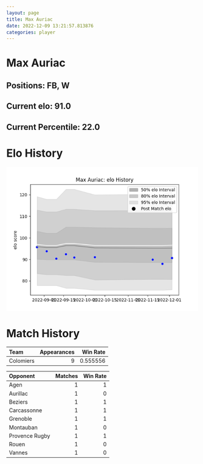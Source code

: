 ```yaml
---  
layout: page  
title: Max Auriac  
date: 2022-12-09 13:21:57.813876  
categories: player  
---
```

# Max Auriac

## Positions: FB, W

## Current elo: 91.0

## Current Percentile: 22.0

# Elo History


![elo history](history_MaxAuriac.png)
# Match History


| Team      |   Appearances |   Win Rate |
|:----------|--------------:|-----------:|
| Colomiers |             9 |   0.555556 |

| Opponent       |   Matches |   Win Rate |
|:---------------|----------:|-----------:|
| Agen           |         1 |          1 |
| Aurillac       |         1 |          0 |
| Beziers        |         1 |          1 |
| Carcassonne    |         1 |          1 |
| Grenoble       |         1 |          1 |
| Montauban      |         1 |          0 |
| Provence Rugby |         1 |          1 |
| Rouen          |         1 |          0 |
| Vannes         |         1 |          0 |